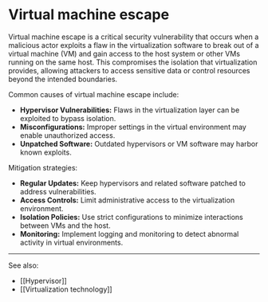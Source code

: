 
# Virtual machine escape

Virtual machine escape is a critical security vulnerability that occurs when a malicious actor exploits a flaw in the virtualization software to break out of a virtual machine (VM) and gain access to the host system or other VMs running on the same host. This compromises the isolation that virtualization provides, allowing attackers to access sensitive data or control resources beyond the intended boundaries.

Common causes of virtual machine escape include:

- **Hypervisor Vulnerabilities:** Flaws in the virtualization layer can be exploited to bypass isolation.
- **Misconfigurations:** Improper settings in the virtual environment may enable unauthorized access.
- **Unpatched Software:** Outdated hypervisors or VM software may harbor known exploits.

Mitigation strategies:

- **Regular Updates:** Keep hypervisors and related software patched to address vulnerabilities.
- **Access Controls:** Limit administrative access to the virtualization environment.
- **Isolation Policies:** Use strict configurations to minimize interactions between VMs and the host.
- **Monitoring:** Implement logging and monitoring to detect abnormal activity in virtual environments.

---

See also:

- [[Hypervisor]]
- [[Virtualization technology]]
